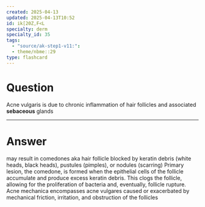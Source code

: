 ```yaml
---
created: 2025-04-13
updated: 2025-04-13T10:52
id: ik[20Z,F<L
specialty: derm
specialty_id: 35
tags:
  - "source/ak-step1-v11:": 
  - theme/nbme::29
type: flashcard
---
```


# Question
Acne vulgaris is due to chronic inflammation of hair follicles and associated **sebaceous** glands

---

# Answer
may result in comedones aka hair follicle blocked by keratin debris (white heads, black heads), pustules (pimples), or nodules (scarring)   Primary lesion, the comedone, is formed when the epithelial cells of the follicle accumulate and produce excess keratin debris. This clogs the follicle, allowing for the proliferation of bacteria and, eventually, follicle rupture.  Acne mechanica encompasses acne vulgares caused or exacerbated by mechanical friction, irritation, and obstruction of the follicles